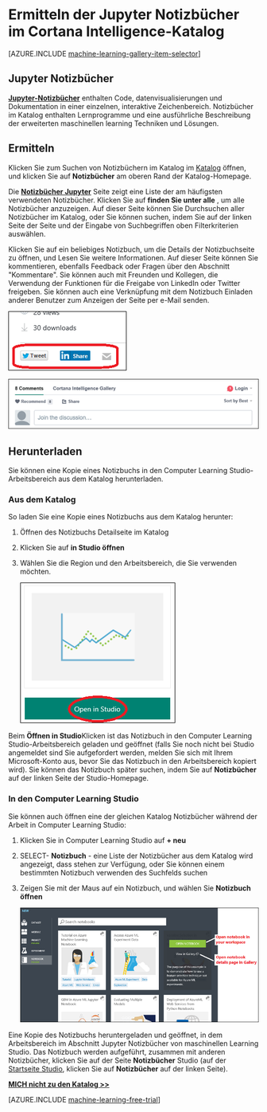 <properties
    pageTitle="Notizbücher Cortana Intelligence Katalog Jupyter | Microsoft Azure"
    description="Entdecken Sie Jupyter Notizbücher im Katalog Intelligence Cortana."
    services="machine-learning"
    documentationCenter=""
    authors="garyericson"
    manager="jhubbard"
    editor="cgronlun"/>

<tags
    ms.service="machine-learning"
    ms.workload="data-services"
    ms.tgt_pltfrm="na"
    ms.devlang="na"
    ms.topic="article"
    ms.date="10/13/2016"
    ms.author="roopalik;garye"/>


# <a name="discover-jupyter-notebooks-in-the-cortana-intelligence-gallery"></a>Ermitteln der Jupyter Notizbücher im Cortana Intelligence-Katalog

[AZURE.INCLUDE [machine-learning-gallery-item-selector](../../includes/machine-learning-gallery-item-selector.md)]

## <a name="jupyter-notebooks"></a>Jupyter Notizbücher

**[Jupyter-Notizbücher](https://gallery.cortanaintelligence.com/notebooks)** enthalten Code, datenvisualisierungen und Dokumentation in einer einzelnen, interaktive Zeichenbereich.
Notizbücher im Katalog enthalten Lernprogramme und eine ausführliche Beschreibung der erweiterten maschinellen learning Techniken und Lösungen.

## <a name="discover"></a>Ermitteln

  Klicken Sie zum Suchen von Notizbüchern im Katalog im [Katalog](http://gallery.cortanaintelligence.com) öffnen, und klicken Sie auf **Notizbücher** 
 am oberen Rand der Katalog-Homepage.

 Die **[Notizbücher Jupyter](https://gallery.cortanaintelligence.com/notebooks)** 
 Seite zeigt eine Liste der am häufigsten verwendeten Notizbücher.
Klicken Sie auf **finden Sie unter alle** , um alle Notizbücher anzuzeigen.
Auf dieser Seite können Sie Durchsuchen aller Notizbücher im Katalog, oder Sie können suchen, indem Sie auf der linken Seite der Seite und der Eingabe von Suchbegriffen oben Filterkriterien auswählen.

 Klicken Sie auf ein beliebiges Notizbuch, um die Details der Notizbuchseite zu öffnen, und Lesen Sie weitere Informationen. Auf dieser Seite können Sie kommentieren, ebenfalls Feedback oder Fragen über den Abschnitt "Kommentare". Sie können auch mit Freunden und Kollegen, die Verwendung der Funktionen für die Freigabe von LinkedIn oder Twitter freigeben. Sie können auch eine Verknüpfung mit dem Notizbuch Einladen anderer Benutzer zum Anzeigen der Seite per e-Mail senden.

![Dieses Element für Freunde freigeben](media\machine-learning-gallery-how-to-use-contribute-publish\share-links.png)

![Fügen Sie eigene Kommentare hinzu](media\machine-learning-gallery-how-to-use-contribute-publish\comments.png)

## <a name="download"></a>Herunterladen

Sie können eine Kopie eines Notizbuchs in den Computer Learning Studio-Arbeitsbereich aus dem Katalog herunterladen.

### <a name="from-the-gallery"></a>Aus dem Katalog

So laden Sie eine Kopie eines Notizbuchs aus dem Katalog herunter:

1. Öffnen des Notizbuchs Detailseite im Katalog

2. Klicken Sie auf **in Studio öffnen**

3. Wählen Sie die Region und den Arbeitsbereich, die Sie verwenden möchten.

    ![Öffnen Sie Jupyter Notizbuch aus dem Katalog](media\machine-learning-gallery-jupyter-notebooks\open-notebook-from-gallery.png)

Beim **Öffnen in Studio**Klicken ist das Notizbuch in den Computer Learning Studio-Arbeitsbereich geladen und geöffnet (falls Sie noch nicht bei Studio angemeldet sind Sie aufgefordert werden, melden Sie sich mit Ihrem Microsoft-Konto aus, bevor Sie das Notizbuch in den Arbeitsbereich kopiert wird). Sie können das Notizbuch später suchen, indem Sie auf **Notizbücher** auf der linken Seite der Studio-Homepage.


### <a name="in-machine-learning-studio"></a>In den Computer Learning Studio

Sie können auch öffnen eine der gleichen Katalog Notizbücher während der Arbeit in Computer Learning Studio:

1. Klicken Sie in Computer Learning Studio auf **+ neu**

2. SELECT- **Notizbuch** - eine Liste der Notizbücher aus dem Katalog wird angezeigt, dass stehen zur Verfügung, oder Sie können einem bestimmten Notizbuch verwenden des Suchfelds suchen

3. Zeigen Sie mit der Maus auf ein Notizbuch, und wählen Sie **Notizbuch öffnen**

    ![Katalog öffnen Notizbuch aus innerhalb von maschinellen Learning Studio](media\machine-learning-gallery-jupyter-notebooks\open-notebook-from-studio.png)

Eine Kopie des Notizbuchs heruntergeladen und geöffnet, in dem Arbeitsbereich im Abschnitt Jupyter Notizbücher von maschinellen Learning Studio.
Das Notizbuch werden aufgeführt, zusammen mit anderen Notizbücher, klicken Sie auf der Seite **Notizbücher** Studio (auf der [Startseite Studio](https://studio.azureml.net/), klicken Sie auf **Notizbücher** auf der linken Seite).


**[MICH nicht zu den Katalog >>](http://gallery.cortanaintelligence.com)**

[AZURE.INCLUDE [machine-learning-free-trial](../../includes/machine-learning-free-trial.md)]
